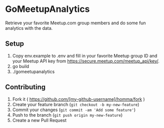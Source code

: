 # GoMeetupAnalytics

Retrieve your favorite Meetup.com group members and do some fun analytics with the data.

## Setup

1. Copy env.example to .env and fill in your favorite Meetup group ID and your Meetup API key from https://secure.meetup.com/meetup_api/key/.
2. go build
3. ./gomeetupanalytics

## Contributing

1. Fork it ( https://github.com/[my-github-username]/homma/fork )
2. Create your feature branch (`git checkout -b my-new-feature`)
3. Commit your changes (`git commit -am 'Add some feature'`)
4. Push to the branch (`git push origin my-new-feature`)
5. Create a new Pull Request
